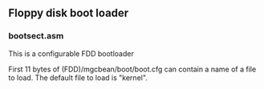 Floppy disk boot loader
-----------------------

### bootsect.asm

This is a configurable FDD bootloader

First 11 bytes of (FDD)/mgcbean/boot/boot.cfg can contain a name of a file to load.
The default file to load is "kernel". 